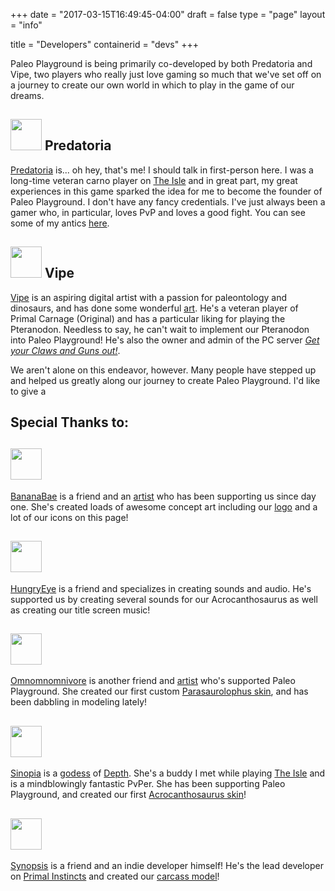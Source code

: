 +++
date = "2017-03-15T16:49:45-04:00"
draft = false
type = "page"
layout = "info"

title = "Developers"
containerid = "devs"
+++

Paleo Playground is being primarily co-developed by both Predatoria and Vipe, two players who really just love gaming so much that we've set off on a journey to create our own world in which to play in the game of our dreams.

## <img src="/img/devs/PredatoriaIcon.jpg" width=50> Predatoria

[Predatoria](http://steamcommunity.com/id/Predatoria/ "Predatoria's Steam page") is... oh hey, that's me!  I should talk in first-person here.  I was a long-time veteran carno player on [The Isle](http://store.steampowered.com/app/376210/ "The Isle's Steam Page") and in great part, my great experiences in this game sparked the idea for me to become the founder of Paleo Playground.  I don't have any fancy credentials.  I've just always been a gamer who, in particular, loves PvP and loves a good fight.  You can see some of my antics [here](https://www.youtube.com/channel/UCmYBMJFBBYgMOLPystoqMyA "Predatoria's Youtube Channel").


## <img src="/img/devs/VipeIcon.jpg" width=50> Vipe

[Vipe](http://steamcommunity.com/id/Vipe_lc_cfx/ "Vipe's Steam page") is an aspiring digital artist with a passion for paleontology and dinosaurs, and has done some wonderful [art](http://thy-vipe.deviantart.com/ "Vipe's Deviantart").  He's a veteran player of Primal Carnage (Original) and has a particular liking for playing the Pteranodon.  Needless to say, he can't wait to implement our Pteranodon into Paleo Playground!  He's also the owner and admin of the PC server [_Get your Claws and Guns out!_](https://docs.google.com/document/d/1owuv0oIPO-FXLJcQUBbB0pGlxQr9_Qjbntt2IuhHBjE/edit "Server Info").

We aren't alone on this endeavor, however.  Many people have stepped up and helped us greatly along our journey to create Paleo Playground.  I'd like to give a
## Special Thanks to:

## <img src="/img/devs/BananaBaeIcon.jpg" width=50> 
[BananaBae](http://steamcommunity.com/profiles/76561198196685093/ "BananaBae's Steam page") is a friend and an [artist](https://bananasareappealing.tumblr.com/ "BananaBae's Tumblr") who has been supporting us since day one.  She's created loads of awesome concept art including our [logo](/img/devs/PaleoPlaygroundIcon.png "Logo Image") and a lot of our icons on this page!

## <img src="/img/devs/HungryEyeIcon.jpg" width=50> 
[HungryEye](http://steamcommunity.com/profiles/76561198115008699/ "HungryEye's Steam page") is a friend and specializes in creating sounds and audio.  He's supported us by creating several sounds for our Acrocanthosaurus as well as creating our title screen music!

## <img src="/img/devs/OmnomnomnivoreIcon.jpg" width=50>
[Omnomnomnivore](http://steamcommunity.com/profiles/76561198124262389/ "Omnomnomnivore's Steam page") is another friend and [artist](http://eclipseadamah.deviantart.com/ "Omnomnomnivore's Deviantart") who's supported Paleo Playground.  She created our first custom [Parasaurolophus skin](/img/devs/ParaSkin.png "Para Skin"), and has been dabbling in modeling lately!

## <img src="/img/devs/SinopiaIcon.jpg" width=50>
[Sinopia](http://steamcommunity.com/profiles/76561198166827219/ "Sinopia's Steam page") is a [godess](https://www.youtube.com/channel/UCOVyCg4zDifJPgkgukronGw "Sinopia's Youtube channel") of [Depth](http://store.steampowered.com/app/274940/ "Depth's Steam Page").  She's a buddy I met while playing [The Isle](http://store.steampowered.com/app/376210/ "The Isle's Steam Page") and is a mindblowingly fantastic PvPer.  She has been supporting Paleo Playground, and created our first [Acrocanthosaurus skin](/img/devs/AcroSkin.png "Acro Skin")!

## <img src="/img/devs/SynopsisIcon.png" width=50>
[Synopsis](http://steamcommunity.com/profiles/76561198263149243/ "Synopsis' Steam page") is a friend and an indie developer himself!  He's the lead developer on [Primal Instincts](https://discord.gg/8AAHgsd "Primal Instincts Discord") and created our [carcass model](/img/devs/Carcass.png "Carcass Image")!

